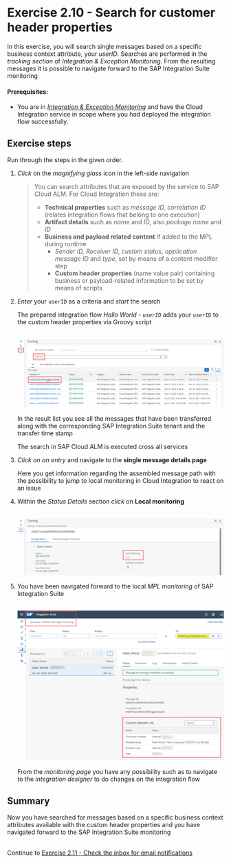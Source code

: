 # Exercise 2.10 - Search for customer header properties

In this exercise, you will search single messages based on a specific business context attribute, your *userID*. Searches are performed in the *tracking section* of *Integration & Exception Monitoring*. From the resulting messages it is possible to navigate forward to the SAP Integration Suite monitoring 

#### Prerequisites:

- You are in [*Integration & Exception Monitoring*](https://teched22-cloudalm-003.eu10.alm.cloud.sap/shell/run?sap-ui-app-id=com.sap.crun.imapp.ui#/Home) and have the Cloud Integration service in scope where you had deployed the integration flow successfully.

## Exercise steps

Run through the steps in the given order.

1. *Click* on the *magnifying glass* icon in the left-side navigation

    > You can search attributes that are exposed by the service to SAP Cloud ALM. For Cloud Integration these are:
    > - **Technical properties** such as *message ID, correlation ID* (relates integration flows that belong to one execution)
    > - **Artifact details** such as *name* and *ID*, also *package name* and *ID*
    > - **Business and payload related content** if added to the MPL during runtime
    >    - *Sender ID, Receiver ID, custom status, application message ID* and *type*, set by means of a content modifier step
    >    - **Custom header properties** (name value pair) containing business or payload-related information to be set by means of scripts
    >

2. *Enter* your `userID` as a criteria and *start* the search

    The prepared integration flow *Hallo World - `userID`* adds your `userID` to the custom header properties via Groovy script
        
    <br>![](/exercises/ex2/images/IMExceptTrackingMoveToDetails.png)

    In the result list you see all the messages that have been transferred along with the corresponding SAP Integration Suite tenant and the transfer time stamp 
    
    The search in SAP Cloud ALM is executed cross all services
       
3. *Click on an entry* and navigate to the **single message details page**
    
    Here you get information regarding the assembled message path with the possibility to jump to local monitoring in Cloud Integration to react on an issue

4. Within the *Status Details* section *click* on **Local monitoring**

    <br>![](/exercises/ex2/images/IMExceptTrackingMessageDetailsLocalMonitoring.png)

5. You have been navigated forward to the local *MPL monitoring* of SAP Integration Suite

    <br>![](/exercises/ex2/images/IMExceptTrackingMessageInMPL.png)

    From the *monitoring page* you have any possibility such as to navigate to the *integration designer* to do changes on the integration flow
    
## Summary

Now you have searched for messages based on a specific business context attributes available with the custom header properties and you have navigated forward to the SAP Integration Suite monitoring 

<br>Continue to [Exercise 2.11 - Check the inbox for email notifications](/exercises/ex2/ex211/)
